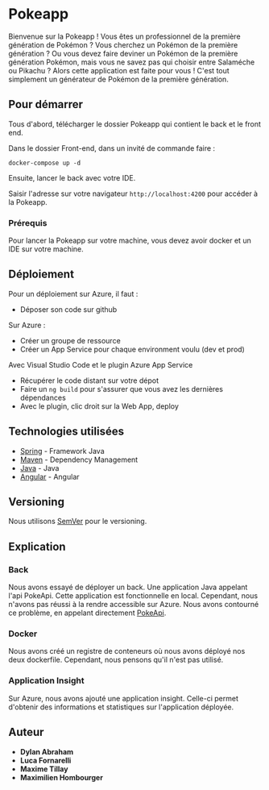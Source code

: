 # Pokeapp

Bienvenue sur la Pokeapp ! Vous êtes un professionnel de la première génération de Pokémon ? 
Vous cherchez un Pokémon de la première génération ? Ou vous devez faire deviner un Pokémon 
de la première génération Pokémon, mais vous ne savez pas qui choisir 
entre Salaméche ou Pikachu ? Alors cette application est faite pour vous ! 
C'est tout simplement un générateur de Pokémon de la première génération.

## Pour démarrer

Tous d'abord, télécharger le dossier Pokeapp qui contient le back et le front end.

Dans le dossier Front-end, dans un invité de commande faire :
```
docker-compose up -d
```
Ensuite, lancer le back avec votre IDE.

Saisir l'adresse sur votre navigateur ```http://localhost:4200``` pour accéder à la Pokeapp.

### Prérequis

Pour lancer la Pokeapp sur votre machine, vous devez avoir docker et un IDE sur votre machine.


## Déploiement
Pour un déploiement sur Azure, il faut :

* Déposer son code sur github

Sur Azure :
* Créer un groupe de ressource 
* Créer un App Service pour chaque environment voulu (dev et prod)

Avec Visual Studio Code et le plugin Azure App Service
* Récupérer le code distant sur votre dépot
* Faire un ```ng build``` pour s'assurer que vous avez les dernières dépendances
* Avec le plugin, clic droit sur la Web App, deploy

## Technologies utilisées

* [Spring](https://docs.spring.io/spring-framework/docs/3.2.x/spring-framework-reference/html/index.html) - Framework Java
* [Maven](https://maven.apache.org/) - Dependency Management 
* [Java](https://docs.oracle.com/en/java/javase/17/docs/api/) - Java
* [Angular](https://angular.io/docs) - Angular

## Versioning

Nous utilisons [SemVer](https://semver.org/lang/fr/) pour le versioning.

## Explication

### Back
Nous avons essayé de déployer un back. Une application Java appelant l'api PokeApi. 
Cette application est fonctionnelle en local. Cependant, nous n'avons pas réussi à la rendre accessible sur Azure.
Nous avons contourné ce problème, en appelant directement [PokeApi](https://pokeapi.co).

### Docker
Nous avons créé un registre de conteneurs où nous avons déployé nos deux dockerfile.
Cependant, nous pensons qu'il n'est pas utilisé.

### Application Insight
Sur Azure, nous avons ajouté une application insight. Celle-ci permet d'obtenir des informations 
et statistiques sur l'application déployée.

## Auteur

* **Dylan Abraham**
* **Luca Fornarelli**
* **Maxime Tillay**
* **Maximilien Hombourger**
